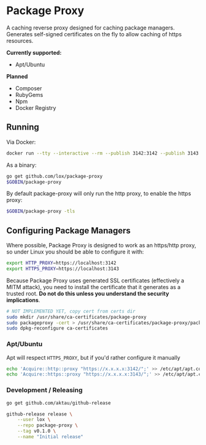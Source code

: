 # Package Proxy

A caching reverse proxy designed for caching package managers. Generates self-signed certificates on the fly to allow caching of https resources.

**Currently supported:**
  * Apt/Ubuntu

**Planned**
  * Composer
  * RubyGems
  * Npm
  * Docker Registry


## Running

Via Docker:

```bash
docker run --tty --interactive --rm --publish 3142:3142 --publish 3143:3143 lox24/package-proxy:latest
```

As a binary:

```bash
go get github.com/lox/package-proxy 
$GOBIN/package-proxy
```

By default package-proxy will only run the http proxy, to enable the https proxy:

```bash
$GOBIN/package-proxy -tls
```

## Configuring Package Managers

Where possible, Package Proxy is designed to work as an https/http proxy, so under Linux you should be able to configure it with:

```bash
export HTTP_PROXY=https://localhost:3142
export HTTPS_PROXY=https://localhost:3143
```

Because Package Proxy uses generated SSL certificates (effectively a MITM attack), you need to install the certificate that it generates as a trusted root. **Do not do this unless you understand the security implications**.

```bash
# NOT IMPLEMENTED YET, copy cert from certs dir
sudo mkdir /usr/share/ca-certificates/package-proxy
sudo packageproxy -cert > /usr/share/ca-certificates/package-proxy/package-proxy.crt
sudo dpkg-reconfigure ca-certificates
```


### Apt/Ubuntu

Apt will respect `HTTPS_PROXY`, but if you'd rather configure it manually

```bash
echo 'Acquire::http::proxy "https://x.x.x.x:3142/";' >> /etc/apt/apt.conf
echo 'Acquire::https::proxy "https://x.x.x.x:3143/";' >> /etc/apt/apt.conf
```

### Development / Releasing

```bash
go get github.com/aktau/github-release

github-release release \
    --user lox \
    --repo package-proxy \
    --tag v0.1.0 \
    --name "Initial release"
```



